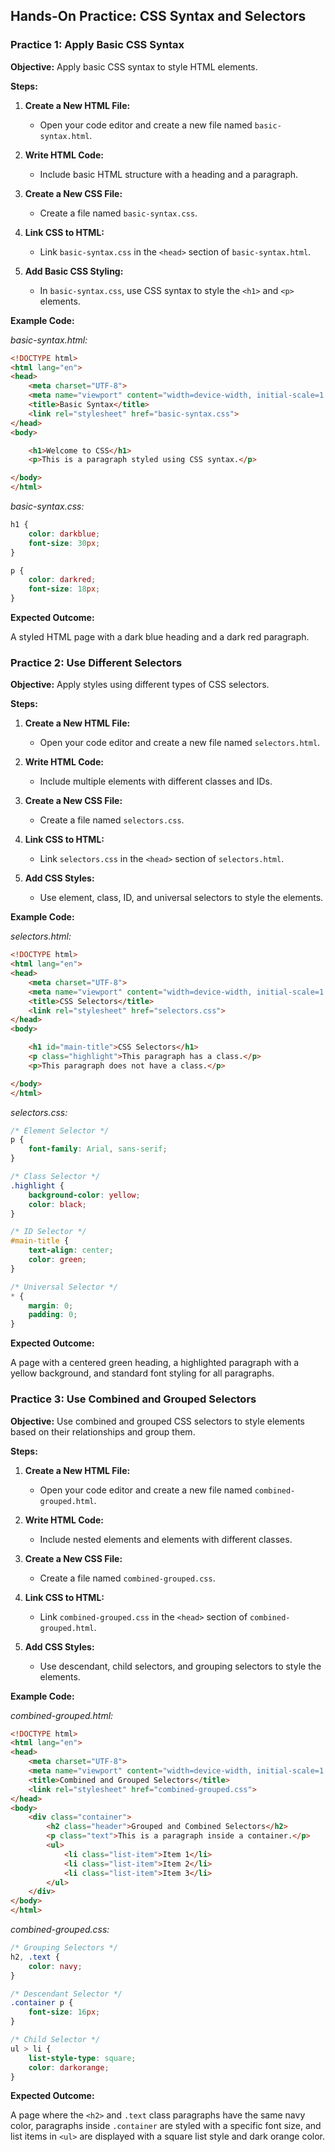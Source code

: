 ## **Hands-On Practice: CSS Syntax and Selectors**

### **Practice 1: Apply Basic CSS Syntax**

**Objective:** Apply basic CSS syntax to style HTML elements.

**Steps:**

1. **Create a New HTML File:**

   - Open your code editor and create a new file named `basic-syntax.html`.

2. **Write HTML Code:**

   - Include basic HTML structure with a heading and a paragraph.

3. **Create a New CSS File:**

   - Create a file named `basic-syntax.css`.

4. **Link CSS to HTML:**

   - Link `basic-syntax.css` in the `<head>` section of `basic-syntax.html`.

5. **Add Basic CSS Styling:**

   - In `basic-syntax.css`, use CSS syntax to style the `<h1>` and `<p>` elements.

**Example Code:**

*basic-syntax.html:*
```html
<!DOCTYPE html>
<html lang="en">
<head>
    <meta charset="UTF-8">
    <meta name="viewport" content="width=device-width, initial-scale=1.0">
    <title>Basic Syntax</title>
    <link rel="stylesheet" href="basic-syntax.css">
</head>
<body>

    <h1>Welcome to CSS</h1>
    <p>This is a paragraph styled using CSS syntax.</p>

</body>
</html>
```
*basic-syntax.css:*
```css
h1 {
    color: darkblue;
    font-size: 30px;
}

p {
    color: darkred;
    font-size: 18px;
}
```
**Expected Outcome:**

A styled HTML page with a dark blue heading and a dark red paragraph.


### **Practice 2: Use Different Selectors**

**Objective:** Apply styles using different types of CSS selectors.

**Steps:**

1.  **Create a New HTML File:**
    
    -   Open your code editor and create a new file named `selectors.html`.
2.  **Write HTML Code:**
    
    -   Include multiple elements with different classes and IDs.
3.  **Create a New CSS File:**
    
    -   Create a file named `selectors.css`.
4.  **Link CSS to HTML:**
    
    -   Link `selectors.css` in the `<head>` section of `selectors.html`.
5.  **Add CSS Styles:**
    
    -   Use element, class, ID, and universal selectors to style the elements.

**Example Code:**

*selectors.html:*
```html
<!DOCTYPE html>
<html lang="en">
<head>
    <meta charset="UTF-8">
    <meta name="viewport" content="width=device-width, initial-scale=1.0">
    <title>CSS Selectors</title>
    <link rel="stylesheet" href="selectors.css">
</head>
<body>

    <h1 id="main-title">CSS Selectors</h1>
    <p class="highlight">This paragraph has a class.</p>
    <p>This paragraph does not have a class.</p>

</body>
</html>
```

*selectors.css:*
```css
/* Element Selector */
p {
    font-family: Arial, sans-serif;
}

/* Class Selector */
.highlight {
    background-color: yellow;
    color: black;
}

/* ID Selector */
#main-title {
    text-align: center;
    color: green;
}

/* Universal Selector */
* {
    margin: 0;
    padding: 0;
}
```
**Expected Outcome:**

A page with a centered green heading, a highlighted paragraph with a yellow background, and standard font styling for all paragraphs.

### **Practice 3: Use Combined and Grouped Selectors**

**Objective:** Use combined and grouped CSS selectors to style elements based on their relationships and group them.

**Steps:**

1.  **Create a New HTML File:**
    
    -   Open your code editor and create a new file named `combined-grouped.html`.
2.  **Write HTML Code:**
    
    -   Include nested elements and elements with different classes.
3.  **Create a New CSS File:**
    
    -   Create a file named `combined-grouped.css`.
4.  **Link CSS to HTML:**
    
    -   Link `combined-grouped.css` in the `<head>` section of `combined-grouped.html`.
5.  **Add CSS Styles:**
    
    -   Use descendant, child selectors, and grouping selectors to style the elements.

**Example Code:**

*combined-grouped.html:*
```html
<!DOCTYPE html>
<html lang="en">
<head>
    <meta charset="UTF-8">
    <meta name="viewport" content="width=device-width, initial-scale=1.0">
    <title>Combined and Grouped Selectors</title>
    <link rel="stylesheet" href="combined-grouped.css">
</head>
<body>
    <div class="container">
        <h2 class="header">Grouped and Combined Selectors</h2>
        <p class="text">This is a paragraph inside a container.</p>
        <ul>
            <li class="list-item">Item 1</li>
            <li class="list-item">Item 2</li>
            <li class="list-item">Item 3</li>
        </ul>
    </div>
</body>
</html>
```
*combined-grouped.css:*
```css
/* Grouping Selectors */
h2, .text {
    color: navy;
}

/* Descendant Selector */
.container p {
    font-size: 16px;
}

/* Child Selector */
ul > li {
    list-style-type: square;
    color: darkorange;
}
```
**Expected Outcome:**

A page where the `<h2>` and `.text` class paragraphs have the same navy color, paragraphs inside `.container` are styled with a specific font size, and list items in `<ul>` are displayed with a square list style and dark orange color.
<!--stackedit_data:
eyJoaXN0b3J5IjpbLTE2ODM0NjcyNzZdfQ==
-->